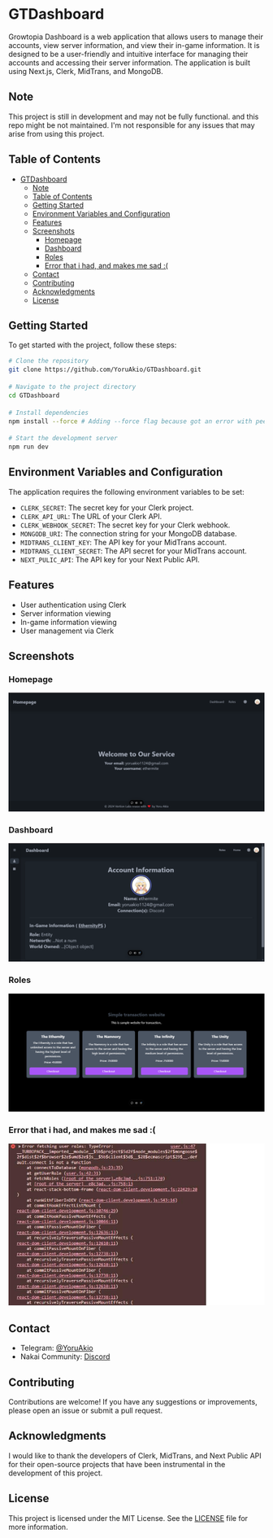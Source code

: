 # GTDashboard

Growtopia Dashboard is a web application that allows users to manage their accounts, view server information, and view their in-game information. It is designed to be a user-friendly and intuitive interface for managing their accounts and accessing their server information. The application is built using Next.js, Clerk, MidTrans, and MongoDB.

## Note

This project is still in development and may not be fully functional. and this repo might be not maintained. I'm not responsible for any issues that may arise from using this project.

## Table of Contents

- [GTDashboard](#gtdashboard)
  - [Note](#note)
  - [Table of Contents](#table-of-contents)
  - [Getting Started](#getting-started)
  - [Environment Variables and Configuration](#environment-variables-and-configuration)
  - [Features](#features)
  - [Screenshots](#screenshots)
    - [Homepage](#homepage)
    - [Dashboard](#dashboard)
    - [Roles](#roles)
    - [Error that i had, and makes me sad :(](#error-that-i-had-and-makes-me-sad-)
  - [Contact](#contact)
  - [Contributing](#contributing)
  - [Acknowledgments](#acknowledgments)
  - [License](#license)

## Getting Started

To get started with the project, follow these steps:

```sh
# Clone the repository
git clone https://github.com/YoruAkio/GTDashboard.git

# Navigate to the project directory
cd GTDashboard

# Install dependencies
npm install --force # Adding --force flag because got an error with peerDepedency from clerk and framer-motion

# Start the development server
npm run dev
```

## Environment Variables and Configuration

The application requires the following environment variables to be set:

- `CLERK_SECRET`: The secret key for your Clerk project.
- `CLERK_API_URL`: The URL of your Clerk API.
- `CLERK_WEBHOOK_SECRET`: The secret key for your Clerk webhook.
- `MONGODB_URI`: The connection string for your MongoDB database.
- `MIDTRANS_CLIENT_KEY`: The API key for your MidTrans account.
- `MIDTRANS_CLIENT_SECRET`: The API secret for your MidTrans account.
- `NEXT_PULIC_API`: The API key for your Next Public API.

## Features

- User authentication using Clerk
- Server information viewing
- In-game information viewing
- User management via Clerk

## Screenshots

### Homepage
![Homepage Screenshot](assets/home.png)

### Dashboard
![Dashboard Screenshot](assets/dashboard.png)

### Roles
![Roles Screenshot](assets/roles.png)


### Error that i had, and makes me sad :(
![Dashboard Screenshot](assets/error.jpg)

## Contact

- Telegram: [@YoruAkio](https://t.me/YoruAkio)
- Nakai Community: [Discord](https://discord.com/invite/ESsBxptJqr)

## Contributing

Contributions are welcome! If you have any suggestions or improvements, please open an issue or submit a pull request.

## Acknowledgments

I would like to thank the developers of Clerk, MidTrans, and Next Public API for their open-source projects that have been instrumental in the development of this project.

## License

This project is licensed under the MIT License. See the [LICENSE](LICENSE) file for more information.
